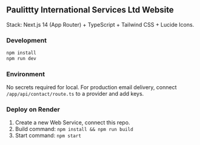 ## Paulittty International Services Ltd Website

Stack: Next.js 14 (App Router) + TypeScript + Tailwind CSS + Lucide Icons.

### Development

```bash
npm install
npm run dev
```

### Environment

No secrets required for local. For production email delivery, connect `/app/api/contact/route.ts` to a provider and add keys.

### Deploy on Render

1. Create a new Web Service, connect this repo.
2. Build command: `npm install && npm run build`
3. Start command: `npm start`


